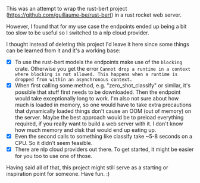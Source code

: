 This was an attempt to wrap the rust-bert project (https://github.com/guillaume-be/rust-bert) in a
rust rocket web server.

However, I found that for my use case the endpoints ended up being a bit too slow to be useful so I switched
to a nlp cloud provider.

I thought instead of deleting this project I'd leave it here since some things can be learned from it and it's a working base:

- [x] To use the rust-bert models the endpoints make use of the `blocking` crate. Otherwise you get the error `Cannot drop a runtime in a context where blocking is not allowed. This happens when a runtime is dropped from within an asynchronous context.`
- [x] When first calling some method, e.g. "zero_shot_classify" or similar, it's possible that stuff first needs to be downloaded. Then the endpoint would take exceptionally long to work. I'm also not sure about how much is loaded in memory, so one would have to take extra precautions that dynamically loaded things don't cause an OOM (out of memory) on the server. Maybe the best approach would be to preload everything required, if you really want to build a web server with it. I don't know how much memory and disk that would end up eating up.
- [x] Even the second calls to something like classify take ~5-8 seconds on a CPU. So it didn't seem feasible.
- [x] There are nlp cloud providers out there. To get started, it might be easier for you too to use one of those.

Having said all of that, this project might still serve as a starting or inspiration point for someone. Have fun. :)